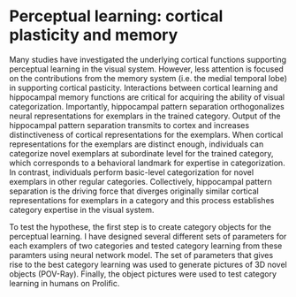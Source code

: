 # Perceptual learning: cortical plasticity and memory
Many studies have investigated the underlying cortical functions supporting perceptual learning in the visual system. However, less attention is focused on the contributions from the memory system (i.e. the medial temporal lobe) in supporting cortical pasticity. Interactions between cortical learning and hippocampal memory functions are critical for acquiring the ability of visual categorization. Importantly, hippocampal pattern separation orthogonalizes neural representations for exemplars in the trained category. Output of the hippocampal pattern separation transmits to cortex and increases distinctiveness of cortical representations for the exemplars. When cortical representations for the exemplars are distinct enough, individuals can categorize novel exemplars at subordinate level for the trained category, which corresponds to a behavioral landmark for expertise in categorization. In contrast, individuals perform basic-level categorization for novel exemplars in other regular categories. Collectively, hippocampal pattern separation is the driving force that diverges originally similar cortical representations for exemplars in a category and this process establishes category expertise in the visual system.

To test the hypothese, the first step is to create category objects for the perceptual learning. I have designed several different sets of parameters for each examplers of two categories and tested category learning from these paramters using neural network model. The set of parameters that gives rise to the best category learning was used to generate pictures of 3D novel objects (POV-Ray). Finally, the object pictures were used to test category learning in humans on Prolific. 
